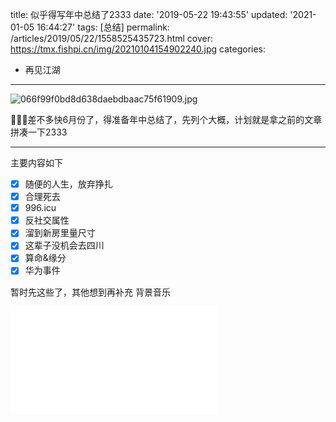 title: 似乎得写年中总结了2333
date: '2019-05-22 19:43:55'
updated: '2021-01-05 16:44:27'
tags: [总结]
permalink: /articles/2019/05/22/1558525435723.html
cover: https://tmx.fishpi.cn/img/20210104154902240.jpg
categories: 
- 再见江湖
---
![066f99f0bd8d638daebdbaac75f61909.jpg](https://tmx.fishpi.cn/img/20210104154902240.jpg)

🤣🤣🤣差不多快6月份了，得准备年中总结了，先列个大概，计划就是拿之前的文章拼凑一下2333

---

主要内容如下

* [x] 随便的人生，放弃挣扎
* [x] 合理死去
* [x] 996.icu
* [x] 反社交属性
* [x] 溜到新房里量尺寸
* [x] 这辈子没机会去四川
* [x] 算命&缘分
* [x] 华为事件

暂时先这些了，其他想到再补充
背景音乐

<iframe frameborder="no" border="0" marginwidth="0" marginheight="0" width=330 height=86 src="//music.163.com/outchain/player?type=2&id=1320318436&auto=1&height=66"></iframe>

<iframe frameborder="no" border="0" marginwidth="0" marginheight="0" width=330 height=86 src="//music.163.com/outchain/player?type=2&id=1350160463&auto=0&height=66"></iframe>

